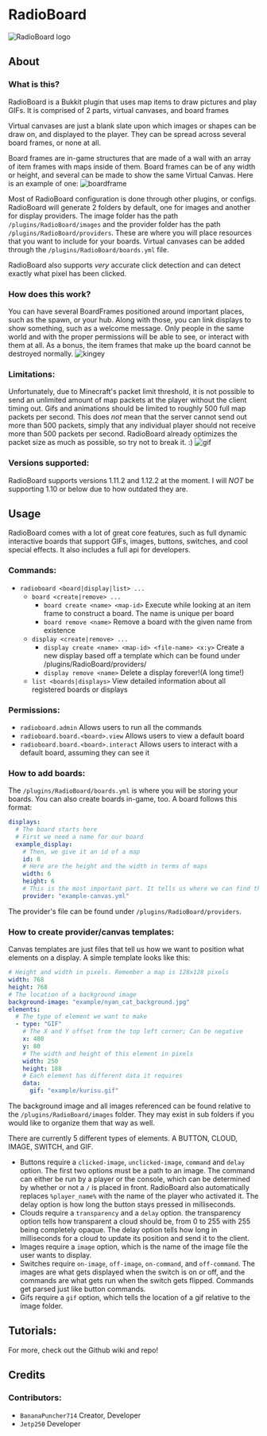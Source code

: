 # __RadioBoard__
![RadioBoard logo](https://i.imgur.com/bCKA5dO.png)
## About
### What is this?
RadioBoard is a Bukkit plugin that uses map items to draw pictures and play GIFs. It is comprised of 2 parts, virtual canvases, and board frames

Virtual canvases are just a blank slate upon which images or shapes can be draw on, and displayed to the player. They can be spread across several board frames, or none at all.

Board frames are in-game structures that are made of a wall with an array of item frames with maps inside of them. Board frames can be of any width or height, and several can be made to show the same Virtual Canvas. Here is an example of one:
![boardframe](https://i.imgur.com/cIj5qWb.png)

Most of RadioBoard configuration is done through other plugins, or configs. RadioBoard will generate 2 folders by default, one for images and another for display providers. The image folder has the path `/plugins/RadioBoard/images` and the provider folder has the path `/plugins/RadioBoard/providers`. These are where you will place resources that you want to include for your boards. Virtual canvases can be added through the `/plugins/RadioBoard/boards.yml` file.

RadioBoard also supports *very* accurate click detection and can detect exactly what pixel has been clicked.

### How does this work?
You can have several BoardFrames positioned around important places, such as the spawn, or your hub. Along with those, you can link displays to show something, such as a welcome message. Only people in the same world and with the proper permissions will be able to see, or interact with them at all. As a bonus, the item frames that make up the board cannot be destroyed normally.
![kingey](https://i.imgur.com/Za1jkqe.png)

### Limitations:
Unfortunately, due to Minecraft's packet limit threshold, it is not possible to send an unlimited amount of map packets at the player without the client timing out. Gifs and animations should be limited to roughly 500 full map packets per second. This does *not* mean that the server cannot send out more than 500 packets, simply that any individual player should not receive more than 500 packets per second. RadioBoard already optimizes the packet size as much as possible, so try not to break it. :)
![gif](https://i.imgur.com/sDYRBcj.gif)

### Versions supported:
RadioBoard supports versions 1.11.2 and 1.12.2 at the moment. I will *NOT* be supporting 1.10 or below due to how outdated they are.

## Usage
RadioBoard comes with a lot of great core features, such as full dynamic interactive boards that support GIFs, images, buttons, switches, and cool special effects. It also includes a full api for developers.

### Commands:
- `radioboard <board|display|list> ...`
  - `board <create|remove> ...`
    - `board create <name> <map-id>`
      Execute while looking at an item frame to construct a board. The name is unique per board
    - `board remove <name>`
      Remove a board with the given name from existence
  - `display <create|remove> ...`
    - `display create <name> <map-id> <file-name> <x:y>`
      Create a new display based off a template which can be found under /plugins/RadioBoard/providers/
    - `display remove <name>`
      Delete a display forever!(A long time!)
  - `list <boards|displays>`
    View detailed information about all registered boards or displays

### Permissions:
- `radioboard.admin`
  Allows users to run all the commands
- `radioboard.board.<board>.view`
  Allows users to view a default board
- `radioboard.board.<board>.interact`
  Allows users to interact with a default board, assuming they can see it

### How to add boards:
The `/plugins/RadioBoard/boards.yml` is where you will be storing your boards. You can also create boards in-game, too. A board follows this format:
```YAML
displays:
  # The board starts here
  # First we need a name for our board
  example_display:
    # Then, we give it an id of a map
    id: 0
    # Here are the height and the width in terms of maps
    width: 6
    height: 6
    # This is the most important part. It tells us where we can find the template for the layout of our display
    provider: "example-canvas.yml"
```
The provider's file can be found under `/plugins/RadioBoard/providers`.

### How to create provider/canvas templates:
Canvas templates are just files that tell us how we want to position what elements on a display. A simple template looks like this:
```YAML
# Height and width in pixels. Remember a map is 128x128 pixels
width: 768
height: 768
# The location of a background image
background-image: "example/nyan_cat_background.jpg"
elements:
  # The type of element we want to make
  - type: "GIF"
    # The X and Y offset from the top left corner; Can be negative
    x: 480
    y: 80
    # The width and height of this element in pixels
    width: 250
    height: 188
    # Each element has different data it requires
    data:
      gif: "example/kurisu.gif"
```
The background image and all images referenced can be found relative to the `/plugins/RadioBoard/images` folder. They may exist in sub folders if you would like to organize them that way as well.

There are currently 5 different types of elements. A BUTTON, CLOUD, IMAGE, SWITCH, and GIF.
- Buttons require a `clicked-image`, `unclicked-image`, `command` and `delay` option. The first two options must be a path to an image. The command can either be run by a player or the console, which can be determined by whether or not a `/` is placed in front. RadioBoard also automatically replaces `%player_name%` with the name of the player who activated it. The delay option is how long the button stays pressed in milliseconds.
- Clouds require a `transparency` and a `delay` option. the transparency option tells how transparent a cloud should be, from 0 to 255 with 255 being completely opaque. The delay option tells how long in milliseconds for a cloud to update its position and send it to the client.
- Images require a `image` option, which is the name of the image file the user wants to display.
- Switches require `on-image`, `off-image`, `on-command`, and `off-command`. The images are what gets displayed when the switch is on or off, and the commands are what gets run when the switch gets flipped. Commands get parsed just like button commands.
- Gifs require a `gif` option, which tells the location of a gif relative to the image folder.

## Tutorials:
For more, check out the Github wiki and repo!

## Credits
### Contributors:
- `BananaPuncher714` Creator, Developer
- `Jetp250` Developer